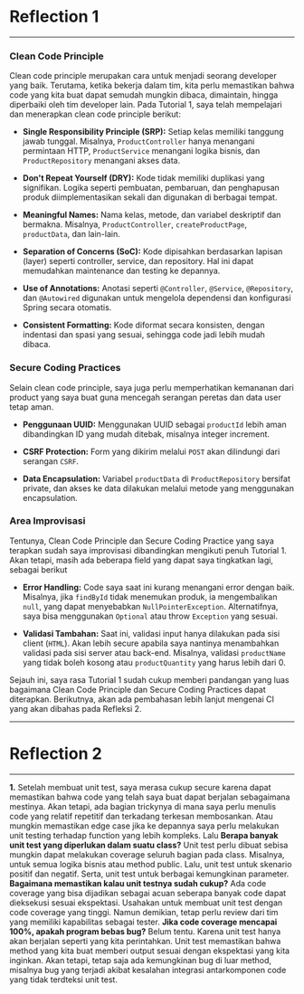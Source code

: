 # Reflection 1
---
### Clean Code Principle

Clean code principle merupakan cara untuk menjadi seorang developer yang baik. Terutama, ketika bekerja dalam tim, kita perlu memastikan bahwa code yang kita buat dapat semudah mungkin dibaca, dimaintain, hingga diperbaiki oleh tim developer lain. Pada Tutorial 1, saya telah mempelajari dan menerapkan clean code principle berikut:

- **Single Responsibility Principle (SRP):**
Setiap kelas memiliki tanggung jawab tunggal. Misalnya, `ProductController` hanya menangani permintaan HTTP, `ProductService` menangani logika bisnis, dan `ProductRepository` menangani akses data.

- **Don't Repeat Yourself (DRY):**
Kode tidak memiliki duplikasi yang signifikan. Logika seperti pembuatan, pembaruan, dan penghapusan produk diimplementasikan sekali dan digunakan di berbagai tempat.

- **Meaningful Names:**
Nama kelas, metode, dan variabel deskriptif dan bermakna. Misalnya, `ProductController`, `createProductPage`, `productData`, dan lain-lain.

- **Separation of Concerns (SoC):**
Kode dipisahkan berdasarkan lapisan (layer) seperti controller, service, dan repository. Hal ini dapat memudahkan maintenance dan testing ke depannya.

- **Use of Annotations:**
Anotasi seperti `@Controller`, `@Service`, `@Repository`, dan `@Autowired` digunakan untuk mengelola dependensi dan konfigurasi Spring secara otomatis.

- **Consistent Formatting:**
Kode diformat secara konsisten, dengan indentasi dan spasi yang sesuai, sehingga code jadi lebih mudah dibaca.

### Secure Coding Practices

Selain clean code principle, saya juga perlu memperhatikan kemananan dari product yang saya buat guna mencegah serangan peretas dan data user tetap aman. 

- **Penggunaan UUID:** Menggunakan UUID sebagai `productId` lebih aman dibandingkan ID yang mudah ditebak, misalnya integer increment.

- **CSRF Protection:** Form yang dikirim melalui `POST` akan dilindungi dari serangan `CSRF`.

- **Data Encapsulation:** Variabel `productData` di `ProductRepository` bersifat private, dan akses ke data dilakukan melalui metode yang menggunakan encapsulation.


### Area Improvisasi

Tentunya, Clean Code Principle dan Secure Coding Practice yang saya terapkan sudah saya improvisasi dibandingkan mengikuti penuh Tutorial 1. Akan tetapi, masih ada beberapa field yang dapat saya tingkatkan lagi, sebagai berikut

- **Error Handling:** Code saya saat ini kurang menangani error dengan baik. Misalnya, jika `findById` tidak menemukan produk, ia mengembalikan `null`, yang dapat menyebabkan `NullPointerException`. Alternatifnya, saya bisa menggunakan `Optional` atau throw `Exception` yang sesuai.

- **Validasi Tambahan:** Saat ini, validasi input hanya dilakukan pada sisi client (`HTML`). Akan lebih secure apabila saya nantinya menambahkan validasi pada sisi server atau back-end. Misalnya, validasi `productName` yang tidak boleh kosong atau `productQuantity` yang harus lebih dari 0.

Sejauh ini, saya rasa Tutorial 1 sudah cukup memberi pandangan yang luas bagaimana Clean Code Principle dan Secure Coding Practices dapat diterapkan. Berikutnya, akan ada pembahasan lebih lanjut mengenai CI yang akan dibahas pada Refleksi 2.

 ---

 # Reflection 2

 ---

 **1.** Setelah membuat unit test, saya merasa cukup secure karena dapat memastikan bahwa code yang telah saya buat dapat berjalan sebagaimana mestinya. Akan tetapi, ada bagian trickynya di mana saya perlu menulis code yang relatif repetitif dan terkadang terkesan membosankan. Atau mungkin memastikan edge case jika ke depannya saya perlu melakukan unit testing terhadap function yang lebih kompleks. Lalu
 **Berapa banyak unit test yang diperlukan dalam suatu class?** Unit test perlu dibuat sebisa mungkin dapat melakukan coverage seluruh bagian pada class. Misalnya, untuk semua logika bisnis atau method public. Lalu, unit test untuk skenario positif dan negatif. Serta, unit test untuk berbagai kemungkinan parameter.
 **Bagaimana memastikan kalau unit testnya sudah cukup?** Ada code coverage yang bisa dijadikan sebagai acuan seberapa banyak code dapat dieksekusi sesuai ekspektasi. Usahakan untuk membuat unit test dengan code coverage yang tinggi. Namun demikian, tetap perlu review dari tim yang memiliki kapabilitas sebagai tester.
 **Jika code coverage mencapai 100%, apakah program bebas bug?** Belum tentu. Karena unit test hanya akan berjalan seperti yang kita perintahkan. Unit test memastikan bahwa method yang kita buat memberi output sesuai dengan ekspektasi yang kita inginkan. Akan tetapi, tetap saja ada kemungkinan bug di luar method, misalnya bug yang terjadi akibat kesalahan integrasi antarkomponen code yang tidak terdteksi unit test.

